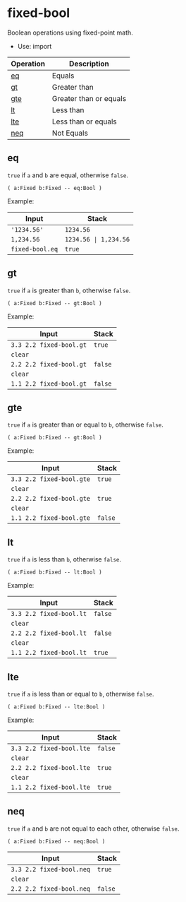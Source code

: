 # fixed-bool

Boolean operations using fixed-point math.

- Use: import

| Operation         | Description
|-------------------|----------------
| [eq](#eq)         | Equals
| [gt](#gt)         | Greater than
| [gte](#gte)       | Greater than or equals
| [lt](#lt)         | Less than
| [lte](#lte)       | Less than or equals
| [neq](#neq)       | Not Equals


## eq

`true` if `a` and `b` are equal, otherwise `false`.

    ( a:Fixed b:Fixed -- eq:Bool )

Example:

| Input            | Stack
|------------------|------------------
| `'1234.56'`      | `1234.56`
| `1,234.56`       | `1234.56 \| 1,234.56`
| `fixed-bool.eq`  | `true`


## gt

`true` if `a` is greater than `b`, otherwise `false`.

    ( a:Fixed b:Fixed -- gt:Bool )

Example:

| Input                    | Stack
|--------------------------|-------------
| `3.3 2.2 fixed-bool.gt`  | `true`
| `clear`                  |
| `2.2 2.2 fixed-bool.gt`  | `false`
| `clear`                  |
| `1.1 2.2 fixed-bool.gt`  | `false`


## gte

`true` if `a` is greater than or equal to `b`, otherwise `false`.

    ( a:Fixed b:Fixed -- gt:Bool )

Example:

| Input                    | Stack
|--------------------------|-------------
| `3.3 2.2 fixed-bool.gte` | `true`
| `clear`                  |
| `2.2 2.2 fixed-bool.gte` | `true`
| `clear`                  |
| `1.1 2.2 fixed-bool.gte` | `false`


## lt

`true` if `a` is less than `b`, otherwise `false`.

    ( a:Fixed b:Fixed -- lt:Bool )

Example:

| Input                    | Stack
|--------------------------|-------------
| `3.3 2.2 fixed-bool.lt`  | `false`
| `clear`                  |
| `2.2 2.2 fixed-bool.lt`  | `false`
| `clear`                  |
| `1.1 2.2 fixed-bool.lt`  | `true`


## lte

`true` if `a` is less than or equal to `b`, otherwise `false`.

    ( a:Fixed b:Fixed -- lte:Bool )

Example:

| Input                    | Stack
|--------------------------|-------------
| `3.3 2.2 fixed-bool.lte` | `false`
| `clear`                  |
| `2.2 2.2 fixed-bool.lte` | `true`
| `clear`                  |
| `1.1 2.2 fixed-bool.lte` | `true`



## neq

`true` if `a` and `b` are not equal to each other, otherwise `false`.

    ( a:Fixed b:Fixed -- neq:Bool )

| Input                    | Stack
|--------------------------|-------------
| `3.3 2.2 fixed-bool.neq` | `true`
| `clear`                  |
| `2.2 2.2 fixed-bool.neq` | `false`

